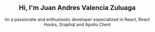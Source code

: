 <h2 align="center"> Hi, I'm Juan Andres Valencia Zuluaga </h2>
<p align="center"> Im a passionate and enthusiastic developer especialized in React, React Hooks, Graphql and Apollo Client</p>



